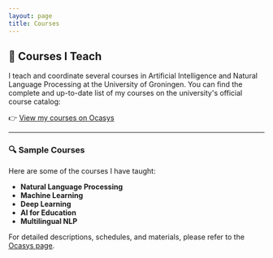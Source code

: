 ```yaml
---
layout: page
title: Courses
---
```


## 📘 Courses I Teach

I teach and coordinate several courses in Artificial Intelligence and Natural Language Processing at the University of Groningen. You can find the complete and up-to-date list of my courses on the university's official course catalog:

👉 [View my courses on Ocasys](https://ocasys.rug.nl/current/staff/t.m.tashu)

---

### 🔍 Sample Courses

Here are some of the courses I have taught:

- **Natural Language Processing**
- **Machine Learning**
- **Deep Learning**
- **AI for Education**
- **Multilingual NLP**

For detailed descriptions, schedules, and materials, please refer to the [Ocasys page](https://ocasys.rug.nl/current/staff/t.m.tashu).
